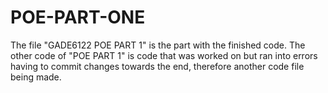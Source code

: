# POE-PART-ONE
The file "GADE6122 POE PART 1" is the part with the finished code. The other code of "POE PART 1" is code that was worked on but ran into errors having to commit changes towards the end,
therefore another code file being made. 
